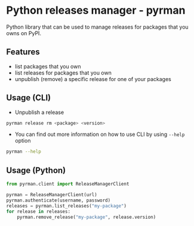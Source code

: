 # Python releases manager - pyrman

Python library that can be used to manage releases for packages that you owns on PyPI.

## Features

* list packages that you own
* list releases for packages that you own
* unpublish (remove) a specific release for one of your packages

## Usage (CLI)

* Unpublish a release

```bash
pyrman release rm <package> <version>
```

* You can find out more information on how to use CLI by using `--help` option

```bash
pyrman --help
```

## Usage (Python)

```python
from pyrman.client import ReleaseManagerClient

pyrman = ReleaseManagerClient(url)
pyrman.authenticate(username, password)
releases = pyrman.list_releases("my-package")
for release in releases:
    pyrman.remove_release("my-package", release.version)
```

